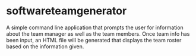 # softwareteamgenerator
A simple command line application that prompts the user for information about the team manager as well as the team members. Once team info has been input, an HTML file will be generated that displays the team roster based on the information given.
